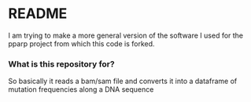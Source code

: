 # README #

I am trying to make a more general version of the software I used for the pparp project from which this code is forked.

### What is this repository for? ###

So basically it reads a bam/sam file and converts it into a dataframe of mutation frequencies along a DNA sequence